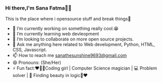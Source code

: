 <h3>Hi there,I'm Sana Fatma👋🏻</h3>
<p>This is the place where i  opensource stuff and break things🤣</p>

- 👀 I’m currently working on something really cool.😁
- 🌱 I’m currently learning web devleopment
- 💞️ I’m looking to collaborate on more open source projects.
- 💬 Ask me anything here related to Web development, Python, HTML, CSS, Javascript.
- 📫 How to reach me sanathesunshine9693@gmail.com
- 😄 Pronouns: (She/Her)
- ⚡ Fun fact:❤️🧋🌈Coding girl | Computer Science magician | 💻 Problem solver | 💜 Finding beauty in logic👻❤️



<!---
Sunshine9693/Sunshine9693 is a ✨ special ✨ repository because its `README.md` (this file) appears on your GitHub profile.
You can click the Preview link to take a look at your changes.
--->
